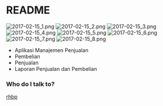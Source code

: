 # README #

![2017-02-15_1.png](https://bitbucket.org/repo/My6bz7/images/2722338018-2017-02-15_1.png)
![2017-02-15_2.png](https://bitbucket.org/repo/My6bz7/images/3856059664-2017-02-15_2.png)
![2017-02-15_3.png](https://bitbucket.org/repo/My6bz7/images/2834556857-2017-02-15_3.png)
![2017-02-15_4.png](https://bitbucket.org/repo/My6bz7/images/452530189-2017-02-15_4.png)
![2017-02-15_5.png](https://bitbucket.org/repo/My6bz7/images/1913723198-2017-02-15_5.png)
![2017-02-15_6.png](https://bitbucket.org/repo/My6bz7/images/2858373193-2017-02-15_6.png)
![2017-02-15_7.png](https://bitbucket.org/repo/My6bz7/images/626638375-2017-02-15_7.png)
![2017-02-15_8.png](https://bitbucket.org/repo/My6bz7/images/744013583-2017-02-15_8.png)

* Aplikasi Manajemen Penjualan
* Pembelian
* Penjualan
* Laporan Penjualan dan Pembelian

### Who do I talk to? ###

[rhbp](www.linkedin.com/in/rh-bayu-prabowo)